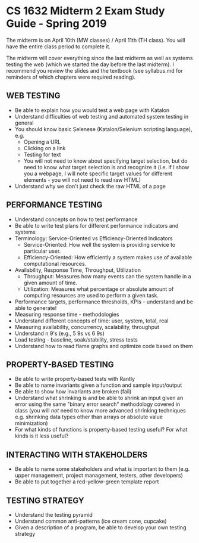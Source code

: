 # CS 1632 Midterm 2 Exam Study Guide - Spring 2019

The midterm is on April 10th (MW classes) / April 11th (TH class).  You will have the entire class period to complete it.

The midterm will cover everything since the last midterm as well as systems testing the web (which we started the day before the last midterm).  I recommend you review the slides and the textbook (see syllabus.md for reminders of which chapters were required reading).

## WEB TESTING
* Be able to explain how you would test a web page with Katalon
* Understand difficulties of web testing and automated system testing in general
* You should know basic Selenese (Katalon/Selenium scripting language), e.g.
  * Opening a URL
  * Clicking on a link
  * Testing for text
  * You will not need to know about specifying target selection, but do need to know what target selection is and recognize it (i.e. if I show you a webpage, I will note specific target values for different elements - you will not need to read raw HTML)
* Understand why we don't just check the raw HTML of a page

## PERFORMANCE TESTING
* Understand concepts on how to test performance
* Be able to write test plans for different performance indicators and systems
* Terminology: Service-Oriented vs Efficiency-Oriented Indicators
     - Service-Oriented: How well the system is providing service to particular user.
     - Efficiency-Oriented: How efficiently a system makes use of available computational resources.
* Availability, Response Time, Throughput, Utilization
     - Throughput: Measures how many events can the system handle in a given amount of time.
     - Utilization: Measures what percentage or absolute amount of computing resources are used to perform a given task.
* Performance targets, performance thresholds, KPIs - understand and be able to generate!
* Measuring response time - methodologies
* Understand different concepts of time: user, system, total, real
* Measuring availability, concurrency, scalability, throughput
* Understand n 9's (e.g., 5 9s vs 6 9s)
* Load testing - baseline, soak/stability, stress tests
* Understand how to read flame graphs and optimize code based on them

## PROPERTY-BASED TESTING
* Be able to write property-based tests with Rantly
* Be able to name invariants given a function and sample input/output
* Be able to show how invariants are broken (fail)
* Understand what shrinking is and be able to shrink an input given an error using the same "binary error search" methodology covered in class (you will _not_ need to know more advanced shrinking techniques e.g. shrinking data types other than arrays or absolute value minimization)
* For what kinds of functions is property-based testing useful?  For what kinds is it less useful?

## INTERACTING WITH STAKEHOLDERS
* Be able to name some stakeholders and what is important to them (e.g. upper management, project management, testers, other developers)
* Be able to put together a red-yellow-green template report

## TESTING STRATEGY
* Understand the testing pyramid
* Understand common anti-patterns (ice cream cone, cupcake)
* Given a description of a program, be able to develop your own testing strategy
